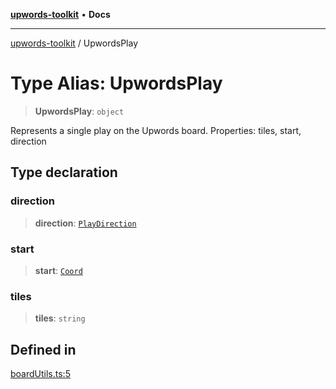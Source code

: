 [**upwords-toolkit**](../README.md) • **Docs**

***

[upwords-toolkit](../globals.md) / UpwordsPlay

# Type Alias: UpwordsPlay

> **UpwordsPlay**: `object`

Represents a single play on the Upwords board.
Properties: tiles, start, direction

## Type declaration

### direction

> **direction**: [`PlayDirection`](../enumerations/PlayDirection.md)

### start

> **start**: [`Coord`](Coord.md)

### tiles

> **tiles**: `string`

## Defined in

[boardUtils.ts:5](https://github.com/PossibilityZero/upwords-toolkit/blob/9fee09184064801be12a1db27ac8db805f22d623/src/boardUtils.ts#L5)
